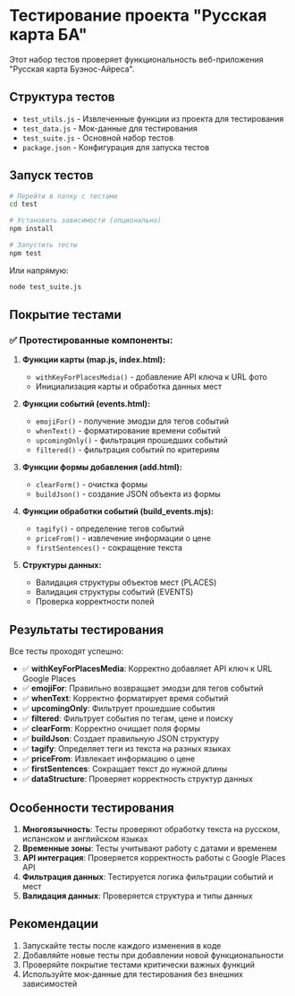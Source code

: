 # Тестирование проекта "Русская карта БА"

Этот набор тестов проверяет функциональность веб-приложения "Русская карта Буэнос-Айреса".

## Структура тестов

- `test_utils.js` - Извлеченные функции из проекта для тестирования
- `test_data.js` - Мок-данные для тестирования
- `test_suite.js` - Основной набор тестов
- `package.json` - Конфигурация для запуска тестов

## Запуск тестов

```bash
# Перейти в папку с тестами
cd test

# Установить зависимости (опционально)
npm install

# Запустить тесты
npm test
```

Или напрямую:

```bash
node test_suite.js
```

## Покрытие тестами

### ✅ Протестированные компоненты:

1. **Функции карты (map.js, index.html):**
   - `withKeyForPlacesMedia()` - добавление API ключа к URL фото
   - Инициализация карты и обработка данных мест

2. **Функции событий (events.html):**
   - `emojiFor()` - получение эмодзи для тегов событий
   - `whenText()` - форматирование времени событий
   - `upcomingOnly()` - фильтрация прошедших событий
   - `filtered()` - фильтрация событий по критериям

3. **Функции формы добавления (add.html):**
   - `clearForm()` - очистка формы
   - `buildJson()` - создание JSON объекта из формы

4. **Функции обработки событий (build_events.mjs):**
   - `tagify()` - определение тегов событий
   - `priceFrom()` - извлечение информации о цене
   - `firstSentences()` - сокращение текста

5. **Структуры данных:**
   - Валидация структуры объектов мест (PLACES)
   - Валидация структуры событий (EVENTS)
   - Проверка корректности полей

## Результаты тестирования

Все тесты проходят успешно:

- ✅ **withKeyForPlacesMedia**: Корректно добавляет API ключ к URL Google Places
- ✅ **emojiFor**: Правильно возвращает эмодзи для тегов событий
- ✅ **whenText**: Корректно форматирует время событий
- ✅ **upcomingOnly**: Фильтрует прошедшие события
- ✅ **filtered**: Фильтрует события по тегам, цене и поиску
- ✅ **clearForm**: Корректно очищает поля формы
- ✅ **buildJson**: Создает правильную JSON структуру
- ✅ **tagify**: Определяет теги из текста на разных языках
- ✅ **priceFrom**: Извлекает информацию о цене
- ✅ **firstSentences**: Сокращает текст до нужной длины
- ✅ **dataStructure**: Проверяет корректность структур данных

## Особенности тестирования

1. **Многоязычность**: Тесты проверяют обработку текста на русском, испанском и английском языках
2. **Временные зоны**: Тесты учитывают работу с датами и временем
3. **API интеграция**: Проверяется корректность работы с Google Places API
4. **Фильтрация данных**: Тестируется логика фильтрации событий и мест
5. **Валидация данных**: Проверяется структура и типы данных

## Рекомендации

1. Запускайте тесты после каждого изменения в коде
2. Добавляйте новые тесты при добавлении новой функциональности
3. Проверяйте покрытие тестами критически важных функций
4. Используйте мок-данные для тестирования без внешних зависимостей

